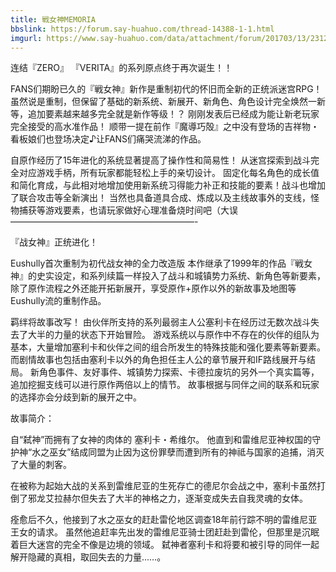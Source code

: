 ```yaml
---
title: 戦女神MEMORIA
bbslink: https://forum.say-huahuo.com/thread-14388-1-1.html
imgurl: https://www.say-huahuo.com/data/attachment/forum/201703/13/231241px6wrx6ur58wk8rx.jpg
---
```


连结『ZERO』 『VERITA』的系列原点终于再次诞生！！
 
FANS们期盼已久的『戦女神』新作是重制初代的怀旧而全新的正统派迷宫RPG！
虽然说是重制，但保留了基础的新系统、新展开、新角色、角色设计完全焕然一新等，追加要素越来越多完全就是新作等级！？
刚刚发表后已经成为能让新老玩家完全接受的高水准作品！
顺带一提在前作『魔導巧殻』之中没有登场的吉祥物・看板娘们也登场决定♪让FANS们痛哭流涕的作品。
 
自原作经历了15年进化的系统显著提高了操作性和简易性！
从迷宫探索到战斗完全对应游戏手柄，所有玩家都能轻松上手的亲切设计。
固定化每名角色的成长值和简化育成，与此相对地增加使用新系统习得能力补正和技能的要素！战斗也增加了联合攻击等全新演出！
当然也具备道具合成、炼成以及主线故事外的支线，怪物捕获等游戏要素，也请玩家做好心理准备烧时间吧（大误
—————————————————————-
 
『战女神』正统进化！
 
Eushully首次重制为初代战女神的全力改造版
本作继承了1999年的作品『戦女神』的史实设定，和系列续篇一样投入了战斗和城镇势力系统、新角色等新要素，除了原作流程之外还能开拓新展开，享受原作+原作以外的新故事及地图等Eushully流的重制作品。
 
羁绊将故事改写！
由伙伴所支持的系列最弱主人公塞利卡在经历过无数次战斗失去了大半的力量的状态下开始冒险。
游戏系统以与原作中不存在的伙伴的组队为基本，大量增加塞利卡和伙伴之间的组合所发生的特殊技能和强化要素等新要素。
而剧情故事也包括由塞利卡以外的角色担任主人公的章节展开和IF路线展开与结局。
新角色事件、友好事件、城镇势力探索、卡德拉废坑的另外一个真实篇等，追加挖掘支线可以进行原作两倍以上的情节。
故事根据与同伴之间的联系和玩家的选择亦会分歧到新的展开之中。
 
 
故事简介：
 
自“弑神”而拥有了女神的肉体的 塞利卡・希维尔。
他直到和雷维尼亚神权国的守护神“水之巫女”结成同盟为止因为这份罪孽而遭到所有的神祗与国家的追捕，消灭了大量的刺客。
 
在被称为起始大战的关系到雷维尼亚的生死存亡的德尼尔会战之中，塞利卡虽然打倒了邪龙艾拉赫尔但失去了大半的神格之力，逐渐变成失去自我灵魂的女体。
 
痊愈后不久，他接到了水之巫女的赶赴雷伦地区调查18年前行踪不明的雷维尼亚王女的请求。
虽然他追赶率先出发的雷维尼亚骑士团赶赴到雷伦，但那里是沉眠着巨大迷宫的完全不像是边境的领域。
弑神者塞利卡和将要和被引导的同伴一起解开隐藏的真相，取回失去的力量……。<!--more-->
